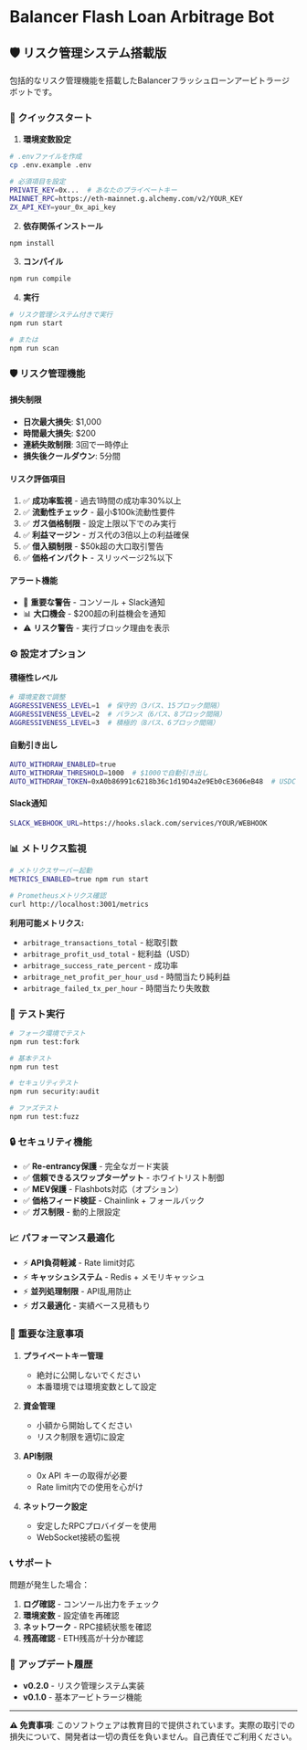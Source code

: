 # Balancer Flash Loan Arbitrage Bot

## 🛡️ **リスク管理システム搭載版**

包括的なリスク管理機能を搭載したBalancerフラッシュローンアービトラージボットです。

### 🚀 **クイックスタート**

1. **環境変数設定**
```bash
# .envファイルを作成
cp .env.example .env

# 必須項目を設定
PRIVATE_KEY=0x...  # あなたのプライベートキー
MAINNET_RPC=https://eth-mainnet.g.alchemy.com/v2/YOUR_KEY
ZX_API_KEY=your_0x_api_key
```

2. **依存関係インストール**
```bash
npm install
```

3. **コンパイル**
```bash
npm run compile
```

4. **実行**
```bash
# リスク管理システム付きで実行
npm run start

# または
npm run scan
```

### 🛡️ **リスク管理機能**

#### **損失制限**
- **日次最大損失**: $1,000
- **時間最大損失**: $200
- **連続失敗制限**: 3回で一時停止
- **損失後クールダウン**: 5分間

#### **リスク評価項目**
1. ✅ **成功率監視** - 過去1時間の成功率30%以上
2. ✅ **流動性チェック** - 最小$100k流動性要件
3. ✅ **ガス価格制限** - 設定上限以下でのみ実行
4. ✅ **利益マージン** - ガス代の3倍以上の利益確保
5. ✅ **借入額制限** - $50k超の大口取引警告
6. ✅ **価格インパクト** - スリッページ2%以下

#### **アラート機能**
- 🚨 **重要な警告** - コンソール + Slack通知
- 📊 **大口機会** - $200超の利益機会を通知
- ⚠️ **リスク警告** - 実行ブロック理由を表示

### ⚙️ **設定オプション**

#### **積極性レベル**
```bash
# 環境変数で調整
AGGRESSIVENESS_LEVEL=1  # 保守的（3パス、15ブロック間隔）
AGGRESSIVENESS_LEVEL=2  # バランス（6パス、8ブロック間隔）
AGGRESSIVENESS_LEVEL=3  # 積極的（8パス、6ブロック間隔）
```

#### **自動引き出し**
```bash
AUTO_WITHDRAW_ENABLED=true
AUTO_WITHDRAW_THRESHOLD=1000  # $1000で自動引き出し
AUTO_WITHDRAW_TOKEN=0xA0b86991c6218b36c1d19D4a2e9Eb0cE3606eB48  # USDC
```

#### **Slack通知**
```bash
SLACK_WEBHOOK_URL=https://hooks.slack.com/services/YOUR/WEBHOOK
```

### 📊 **メトリクス監視**

```bash
# メトリクスサーバー起動
METRICS_ENABLED=true npm run start

# Prometheusメトリクス確認
curl http://localhost:3001/metrics
```

**利用可能メトリクス:**
- `arbitrage_transactions_total` - 総取引数
- `arbitrage_profit_usd_total` - 総利益（USD）
- `arbitrage_success_rate_percent` - 成功率
- `arbitrage_net_profit_per_hour_usd` - 時間当たり純利益
- `arbitrage_failed_tx_per_hour` - 時間当たり失敗数

### 🧪 **テスト実行**

```bash
# フォーク環境でテスト
npm run test:fork

# 基本テスト
npm run test

# セキュリティテスト
npm run security:audit

# ファズテスト
npm run test:fuzz
```

### 🔒 **セキュリティ機能**

- ✅ **Re-entrancy保護** - 完全なガード実装
- ✅ **信頼できるスワップターゲット** - ホワイトリスト制御
- ✅ **MEV保護** - Flashbots対応（オプション）
- ✅ **価格フィード検証** - Chainlink + フォールバック
- ✅ **ガス制限** - 動的上限設定

### 📈 **パフォーマンス最適化**

- ⚡ **API負荷軽減** - Rate limit対応
- ⚡ **キャッシュシステム** - Redis + メモリキャッシュ
- ⚡ **並列処理制限** - API乱用防止
- ⚡ **ガス最適化** - 実績ベース見積もり

### 🚨 **重要な注意事項**

1. **プライベートキー管理**
   - 絶対に公開しないでください
   - 本番環境では環境変数として設定

2. **資金管理**
   - 小額から開始してください
   - リスク制限を適切に設定

3. **API制限**
   - 0x API キーの取得が必要
   - Rate limit内での使用を心がけ

4. **ネットワーク設定**
   - 安定したRPCプロバイダーを使用
   - WebSocket接続の監視

### 📞 **サポート**

問題が発生した場合：

1. **ログ確認** - コンソール出力をチェック
2. **環境変数** - 設定値を再確認
3. **ネットワーク** - RPC接続状態を確認
4. **残高確認** - ETH残高が十分か確認

### 🔄 **アップデート履歴**

- **v0.2.0** - リスク管理システム実装
- **v0.1.0** - 基本アービトラージ機能

---

**⚠️ 免責事項**: このソフトウェアは教育目的で提供されています。実際の取引での損失について、開発者は一切の責任を負いません。自己責任でご利用ください。